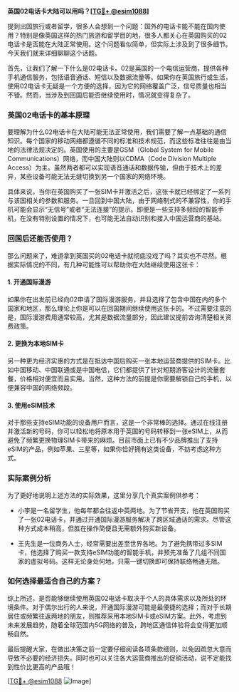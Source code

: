 **英国02电话卡大陆可以用吗？[[TG💪+ @esim1088](https://t.me/s/esim1088)]**

提到出国旅行或者留学，很多人会想到一个问题：国外的电话卡能不能在国内使用？特别是像英国这样的热门旅游和留学目的地，很多人都关心在英国购买的02电话卡是否能在大陆正常使用。这个问题看似简单，但实际上涉及到了很多细节。今天我们就来详细聊聊这个话题。

首先，让我们了解一下什么是02电话卡。02是英国的一个电信运营商，提供各种手机通信服务，包括语音通话、短信以及数据流量等。如果你在英国旅行或生活，使用02电话卡无疑是一个方便的选择，因为它的网络覆盖广泛，信号质量也相当不错。然而，当涉及到回国后能否继续使用时，情况就变得复杂了。

### 英国02电话卡的基本原理

要理解为什么02电话卡在大陆可能无法正常使用，我们需要了解一点基础的通信知识。每个国家的移动网络都遵循不同的标准和技术规范，而这些标准往往是由当地的法律法规决定的。英国使用的主要是GSM（Global System for Mobile Communications）网络，而中国大陆则以CDMA（Code Division Multiple Access）为主。虽然两者都可以实现语音通话和数据传输，但由于技术上的差异，某些设备可能无法无缝切换到另一个国家的网络环境。

具体来说，当你在英国购买了一张SIM卡并激活之后，这张卡就已经绑定了一系列与该国相关的参数和服务。一旦回到中国大陆，由于网络制式的不兼容性，你的手机可能会显示“无信号”或者“无法连接”的提示。即便是一些支持多频段的智能手机，在没有特别设置的情况下，也可能无法自动识别和接入中国运营商的基站。

### 回国后还能否使用？

那么问题来了，难道拿到英国买的02电话卡就彻底没戏了吗？其实也不尽然。根据实际情况的不同，有几种可能性可以帮助你在大陆继续使用这张卡：

#### 1. **开通国际漫游**
   如果你在出发前已经向02申请了国际漫游服务，并且选择了包含中国在内的多个国家和地区，那么理论上你是可以在回国期间继续使用这张卡的。不过需要注意的是，国际漫游费用通常较高，尤其是数据流量部分，因此建议提前咨询清楚相关资费政策。

#### 2. **更换为本地SIM卡**
   另一种更为经济实惠的方式是在抵达中国后购买一张本地运营商提供的SIM卡。比如中国移动、中国联通或是中国电信，它们都提供了针对短期游客设计的流量套餐，价格相对便宜而且实用。当然，这种方法的前提是你需要解锁自己的手机，以便兼容中国的网络频段。

#### 3. **使用eSIM技术**
   对于那些支持eSIM功能的设备用户而言，这是一个非常棒的选择。通过在线注册并激活新的号码，你可以轻松地将原本用于英国的号码转移到一张eSIM上，从而避免了频繁更换物理SIM卡带来的麻烦。目前市面上已有不少品牌推出了支持eSIM的产品，例如苹果、三星等，如果你恰好拥有这类设备，不妨考虑这种方式。

### 实际案例分析

为了更好地说明上述方法的实际效果，这里分享几个真实案例供参考：

- 小李是一名留学生，他每年都会往返中英两地。为了节省开支，他在英国购买了一张02电话卡，并通过开通国际漫游服务解决了跨区域通话的需求。尽管这种方式成本稍高，但胜在操作简便且无需额外购买新设备。
  
- 王先生是一位商务人士，经常需要出差至世界各地。为了避免携带过多SIM卡，他选择了购买一款支持eSIM功能的智能手机，并预先准备了几组不同国家的虚拟号码。这样无论身处何地，只需一键切换即可保持联络畅通无阻。

### 如何选择最适合自己的方案？

综上所述，是否能够继续使用英国02电话卡取决于个人的具体需求以及所处的环境条件。对于偶尔出行的人来说，开通国际漫游可能是最便捷的选择；而对于长期居住或频繁往返两地的朋友，则推荐采用本地SIM卡或eSIM方案。此外，考虑到未来发展趋势，随着全球范围内5G网络的普及，跨地区通信体验将会变得更加顺畅自然。

最后提醒大家，在做出决策之前一定要仔细阅读各项条款细则，以免因疏忽大意而导致不必要的经济损失。同时也可以关注各大运营商推出的促销活动，说不定能找到性价比更高的产品哦！

[[TG💪+ @esim1088](https://t.me/s/esim1088) ![Image](https://i.postimg.cc/4NQfJmqS/Snipaste-2025-05-13-00-14-12.png)]
